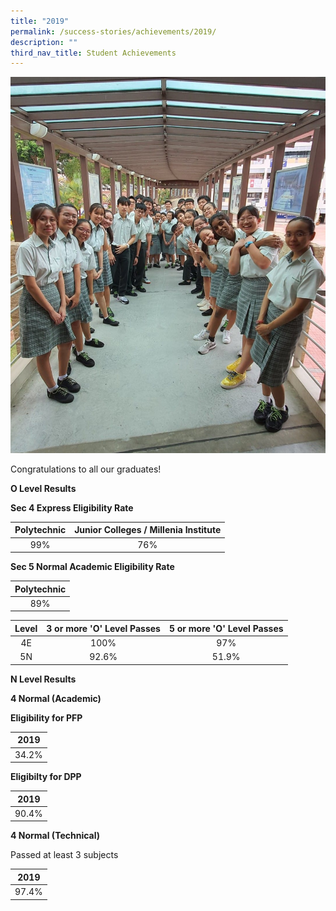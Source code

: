 ```yaml
---
title: "2019"
permalink: /success-stories/achievements/2019/
description: ""
third_nav_title: Student Achievements
---
```

![](/images/Our%20Curriculum/Achievements/2019/Y1.jpg)

Congratulations to all our graduates! 

**O Level Results**

**Sec 4 Express Eligibility Rate**

| Polytechnic |  Junior Colleges / Millenia Institute |
|:-----------:|:-------------------------------------:|
|     99%     |                  76%                  |

**Sec 5 Normal Academic Eligibility Rate**

| Polytechnic |
|:-----------:|
|     89%     |

| Level | 3 or more 'O' Level Passes | 5 or more 'O' Level Passes |
|:-----:|:--------------------------:|:--------------------------:|
|   4E  |            100%            |             97%            |
|   5N  |            92.6%           |            51.9%           |

**N Level Results**

**4 Normal (Academic)**

**Eligibility for PFP**

|  2019 |
|:-----:|
| 34.2% |

**Eligibilty for DPP**

|  2019 |
|:-----:|
| 90.4% |

**4 Normal (Technical)**

Passed at least 3 subjects

|  2019 |
|:-----:|
| 97.4% |